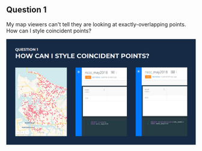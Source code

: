 ## Question 1
My map viewers can't tell they are looking at exactly-overlapping points. How can I style coincident points?

<img src="../img/coincident_points_1.png" alt="Coincident points problem" />



